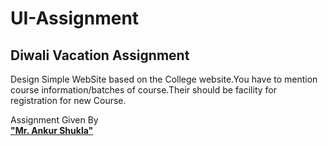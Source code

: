 # UI-Assignment
<H2>Diwali Vacation Assignment</H2> 
 Design Simple WebSite based on the College website.You have to mention course information/batches of course.Their should be facility for registration for new Course. 
 
 
Assignment Given By <br>
<b><u>"Mr. Ankur Shukla"</u></b>
